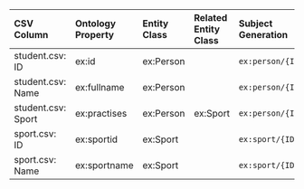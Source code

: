 | CSV Column | Ontology Property | Entity Class | Related Entity Class | Subject Generation | Join Condition |
| :--- | :--- | :--- | :--- | :--- | :--- |
| student.csv: ID | ex:id | ex:Person | | `ex:person/{ID}` | |
| student.csv: Name | ex:fullname | ex:Person | | `ex:person/{ID}` | |
| student.csv: Sport | ex:practises | ex:Person | ex:Sport | `ex:person/{ID}` | student.csv:Sport = sport.csv:ID |
| sport.csv: ID | ex:sportid | ex:Sport | | `ex:sport/{ID}` | |
| sport.csv: Name | ex:sportname | ex:Sport | | `ex:sport/{ID}` | |
